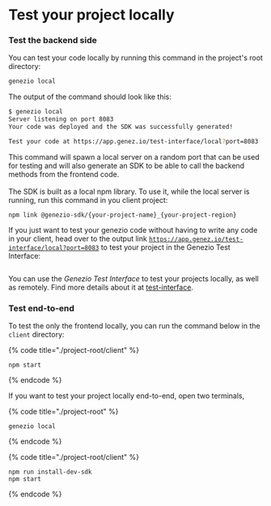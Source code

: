 # Test your project locally

### Test the backend side

You can test your code locally by running this command in the project's root directory:

```bash
genezio local
```

The output of the command should look like this:

```bash
$ genezio local
Server listening on port 8083
Your code was deployed and the SDK was successfully generated!

Test your code at https://app.genez.io/test-interface/local?port=8083
```

This command will spawn a local server on a random port that can be used for testing and will also generate an SDK to be able to call the backend methods from the frontend code.\
\
The SDK is built as a local npm library. To use it, while the local server is running, run this command in you client project:

```
npm link @genezio-sdk/{your-project-name}_{your-project-region}
```

If you just want to test your genezio code without having to write any code in your client, head over to the output link [`https://app.genez.io/test-interface/local?port=8083`](https://app.genez.io/test-interface/local?port=8083) to test your project in the Genezio Test Interface:

<figure><img src="/img/Screenshot 2023-08-11 at 19.28.34.png" alt=""><figcaption></figcaption></figure>

You can use the _Genezio Test Interface_ to test your projects locally, as well as remotely. Find more details about it at [test-interface](../test-interface/ "mention").

### Test end-to-end

To test the only the frontend locally, you can run the command below in the `client` directory:

{% code title="./project-root/client" %}

```
npm start
```

{% endcode %}

If you want to test your project locally end-to-end, open two terminals,&#x20;

{% code title="./project-root" %}

```
genezio local
```

{% endcode %}

{% code title="./project-root/client" %}

```
npm run install-dev-sdk
npm start
```

{% endcode %}
